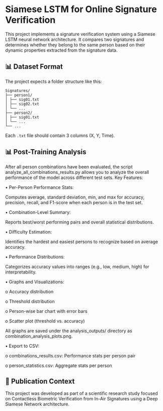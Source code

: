 # Siamese LSTM for Online Signature Verification

This project implements a signature verification system using a Siamese LSTM neural network architecture. It compares two signatures and determines whether they belong to the same person based on their dynamic properties extracted from the signature data.


## 📊 Dataset Format

The project expects a folder structure like this:

```
Signatures/
├── person1/
│ ├── sig01.txt
│ ├── sig02.txt
│ └── ...
├── person2/
│ ├── sig01.txt
│ └── ...
└── ...
```

Each `.txt` file should contain 3 columns (X, Y, Time).  


## 📊 Post-Training Analysis
After all person combinations have been evaluated, the script analyze_all_combinations_results.py allows you to analyze the overall performance of the model across different test sets.
Key Features:

•	Per-Person Performance Stats:

Computes average, standard deviation, min, and max for accuracy, precision, recall, and F1-score when each person is in the test set.

•	Combination-Level Summary:

Reports best/worst performing pairs and overall statistical distributions.

•	Difficulty Estimation:

Identifies the hardest and easiest persons to recognize based on average accuracy.

•	Performance Distributions:

Categorizes accuracy values into ranges (e.g., low, medium, high) for interpretability.

•	Graphs and Visualizations:

o	Accuracy distribution

o	Threshold distribution

o	Person-wise bar chart with error bars

o	Scatter plot (threshold vs. accuracy)

All graphs are saved under the analysis_outputs/ directory as combination_analysis_plots.png.

•	Export to CSV:

o	combinations_results.csv: Performance stats per person pair

o	person_statistics.csv: Aggregate stats per person

## 📄 Publication Context
This project was developed as part of a scientific research study focused on Contactless Biometric Verification from In-Air Signatures using a Deep Siamese Network architecture.

